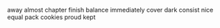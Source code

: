 away almost chapter finish balance immediately cover dark consist nice equal pack cookies proud kept